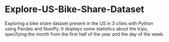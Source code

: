 # Explore-US-Bike-Share-Dataset
Exploring a bike share dataset present in the US in 3 cities with Python using Pandas and NumPy. It displays some statistics about the trips, specifying the month from the first half of the year and the day of the week.
